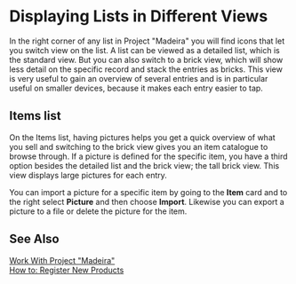 <properties
                pageTitle="Displaying Lists in Different Views | Project “Madeira”"
                description="Displaying Lists in Different Views"
                services="project-madeira"
                documentationCenter=""
                authors="SusanneWindfeldPedersen"/>
<tags
    ms.service="project-madeira"
    ms.topic="article"
    ms.devlang="na"
    ms.tgt_pltfrm="na"
    ms.workload="Madeira"
    ms.date="09/08/2016"
    ms.author="SusanneWindfeldPedersen" />
    
# Displaying Lists in Different Views
In the right corner of any list in Project "Madeira" you will find icons that let you switch view on the list. A list can be viewed as a detailed list, which is the standard view. But you can also switch to a brick view, which will show less detail on the specific record and stack the entries as bricks. This view is very useful to gain an overview of several entries and is in particular useful on smaller devices, because it makes each entry easier to tap.

## Items list
On the Items list, having pictures helps you get a quick overview of what you sell and switching to the brick view gives you an item catalogue to browse through. If a picture is defined for the specific item, you have a third option besides the detailed list and the brick view; the tall brick view. This view displays large pictures for each entry. 

You can import a picture for a specific item by going to the **Item** card and to the right select **Picture** and then choose **Import**. Likewise you can export a picture to a file or delete the picture for the item.  

## See Also
[Work With Project "Madeira"](ui-work-product.md)  
[How to: Register New Products](inventory-how-register-new-products.md)  
